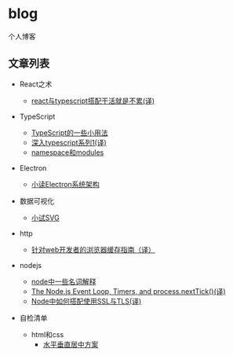 # blog
个人博客

## 文章列表
- React之术
  - [react与typescript搭配干活就是不累(译)](https://github.com/wangtianlun/blog/blob/master/react/react%E4%B8%8Etypescript%E6%90%AD%E9%85%8D%E5%B9%B2%E6%B4%BB%E5%B0%B1%E6%98%AF%E4%B8%8D%E7%B4%AF(%E8%AF%91).md)
- TypeScript
  - [TypeScript的一些小用法](https://github.com/wangtianlun/blog/blob/master/typescript/TypeScript%E7%9A%84%E4%B8%80%E4%BA%9B%E5%B0%8F%E7%94%A8%E6%B3%95.md)
  - [深入typescript系列1(译)](https://github.com/wangtianlun/blog/blob/master/typescript/%E6%B7%B1%E5%85%A5typescript%E7%B3%BB%E5%88%971(%E8%AF%91).md)
  - [namespace和modules](https://github.com/wangtianlun/blog/blob/master/typescript/namespace%E5%92%8Cmodules.md)
- Electron
  - [小读Electron系统架构](https://github.com/wangtianlun/blog/blob/master/electron/%E5%B0%8F%E8%AF%BBElectron%E7%B3%BB%E7%BB%9F%E6%9E%B6%E6%9E%84.md)

- 数据可视化
  - [小试SVG](https://github.com/wangtianlun/blog/blob/master/%E6%95%B0%E6%8D%AE%E5%8F%AF%E8%A7%86%E5%8C%96/%E5%B0%8F%E8%AF%95svg.md)

- http
  - [针对web开发者的浏览器缓存指南（译）](https://github.com/wangtianlun/blog/blob/master/http/%E9%92%88%E5%AF%B9web%E5%BC%80%E5%8F%91%E8%80%85%E7%9A%84%E6%B5%8F%E8%A7%88%E5%99%A8%E7%BC%93%E5%AD%98%E6%8C%87%E5%8D%97(%E8%AF%91).md)

- nodejs
  - [node中一些名词解释](https://github.com/wangtianlun/blog/blob/master/nodejs/node%E4%B8%AD%E4%B8%80%E4%BA%9B%E5%90%8D%E8%AF%8D%E8%A7%A3%E9%87%8A.md)
  - [The Node.js Event Loop, Timers, and process.nextTick()(译)](https://github.com/wangtianlun/blog/blob/master/nodejs/node%E4%B8%AD%E7%9A%84event-loop%2Ctimers%2Cprocess.nextTick.md)
  - [Node中如何搭配使用SSL与TLS(译)](https://github.com/wangtianlun/blog/blob/master/nodejs/Node%E4%B8%AD%E5%A6%82%E4%BD%95%E6%90%AD%E9%85%8D%E4%BD%BF%E7%94%A8SSL%E4%B8%8ETLS.md)

- 自检清单
  - html和css
    - [水平垂直居中方案]()

